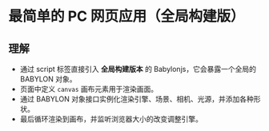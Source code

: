# 最简单的 PC 网页应用（全局构建版）

## 理解

- 通过 script 标签直接引入 **全局构建版本** 的 Babylonjs，它会暴露一个全局的 BABYLON 对象。
- 页面中定义 `canvas` 画布元素用于渲染画面。
- 通过 BABYLON 对象接口实例化渲染引擎、场景、相机、光源，并添加各种形状。
- 最后循环渲染到画布，并监听浏览器大小的改变调整引擎。
